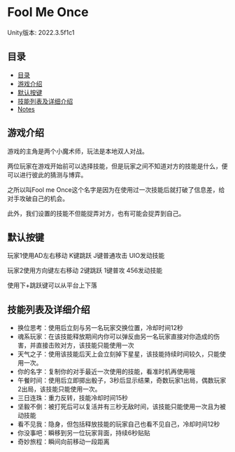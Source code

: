 # Fool Me Once

Unity版本: 2022.3.5f1c1

## 目录

- [目录](#目录)
- [游戏介绍](#游戏介绍)
- [默认按键](#默认按键)
- [技能列表及详细介绍](#技能列表及详细介绍)
- [Notes](#notes)

## 游戏介绍

游戏的主角是两个小魔术师，玩法是本地双人对战。

两位玩家在游戏开始前可以选择技能，但是玩家之间不知道对方的技能是什么，便可以进行彼此的猜测与博弈。

之所以叫Fool me Once这个名字是因为在使用过一次技能后就打破了信息差，给对手攻破自己的机会。

此外，我们设置的技能不但能捉弄对方，也有可能会捉弄到自己。

## 默认按键 

玩家1使用AD左右移动 K键跳跃 J键普通攻击 UIO发动技能

玩家2使用方向键左右移动 2键跳跃 1键普攻 456发动技能

使用下+跳跃键可以从平台上下落

## 技能列表及详细介绍

- 换位思考：使用后立刻与另一名玩家交换位置，冷却时间12秒
- 魂系玩家：在该技能释放期间内你可以弹反由另一名玩家直接对你造成的伤害，并直接击败对方，该技能只能使用一次
- 天气之子：使用该技能后天上会立刻掉下星星，该技能持续时间较久，只能使用一次。
- 你的名字：复制你的对手最近一次使用的技能，看准时机再使用哦
- 午餐时间：使用后立即掷出骰子，3秒后显示结果，奇数玩家1出局，偶数玩家2出局，该技能只能使用一次。
- 三日连珠：重力反转，技能冷却时间15秒
- 坚毅不倒：被打死后可以复活并有三秒无敌时间，该技能只能使用一次且为被动技能 
- 看不见我：隐身，但包括释放技能的玩家自己也看不见自己，冷却时间12秒
- 你没事吧：瞬移到另一位玩家背面，持续6秒贴贴
- 奇妙旅程：瞬间向前移动一段距离
